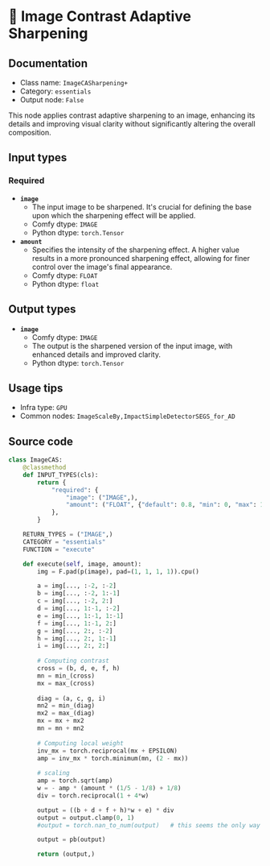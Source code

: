 # 🔧 Image Contrast Adaptive Sharpening
## Documentation
- Class name: `ImageCASharpening+`
- Category: `essentials`
- Output node: `False`

This node applies contrast adaptive sharpening to an image, enhancing its details and improving visual clarity without significantly altering the overall composition.
## Input types
### Required
- **`image`**
    - The input image to be sharpened. It's crucial for defining the base upon which the sharpening effect will be applied.
    - Comfy dtype: `IMAGE`
    - Python dtype: `torch.Tensor`
- **`amount`**
    - Specifies the intensity of the sharpening effect. A higher value results in a more pronounced sharpening effect, allowing for finer control over the image's final appearance.
    - Comfy dtype: `FLOAT`
    - Python dtype: `float`
## Output types
- **`image`**
    - Comfy dtype: `IMAGE`
    - The output is the sharpened version of the input image, with enhanced details and improved clarity.
    - Python dtype: `torch.Tensor`
## Usage tips
- Infra type: `GPU`
- Common nodes: `ImageScaleBy,ImpactSimpleDetectorSEGS_for_AD`


## Source code
```python
class ImageCAS:
    @classmethod
    def INPUT_TYPES(cls):
        return {
            "required": {
                "image": ("IMAGE",),
                "amount": ("FLOAT", {"default": 0.8, "min": 0, "max": 1, "step": 0.05}),
            },
        }

    RETURN_TYPES = ("IMAGE",)
    CATEGORY = "essentials"
    FUNCTION = "execute"

    def execute(self, image, amount):
        img = F.pad(p(image), pad=(1, 1, 1, 1)).cpu()

        a = img[..., :-2, :-2]
        b = img[..., :-2, 1:-1]
        c = img[..., :-2, 2:]
        d = img[..., 1:-1, :-2]
        e = img[..., 1:-1, 1:-1]
        f = img[..., 1:-1, 2:]
        g = img[..., 2:, :-2]
        h = img[..., 2:, 1:-1]
        i = img[..., 2:, 2:]
        
        # Computing contrast
        cross = (b, d, e, f, h)
        mn = min_(cross)
        mx = max_(cross)
        
        diag = (a, c, g, i)
        mn2 = min_(diag)
        mx2 = max_(diag)
        mx = mx + mx2
        mn = mn + mn2
        
        # Computing local weight
        inv_mx = torch.reciprocal(mx + EPSILON)
        amp = inv_mx * torch.minimum(mn, (2 - mx))
    
        # scaling
        amp = torch.sqrt(amp)
        w = - amp * (amount * (1/5 - 1/8) + 1/8)
        div = torch.reciprocal(1 + 4*w)

        output = ((b + d + f + h)*w + e) * div
        output = output.clamp(0, 1)
        #output = torch.nan_to_num(output)   # this seems the only way to ensure there are no NaNs

        output = pb(output) 

        return (output,)

```
